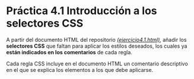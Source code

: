 # Práctica 4.1 Introducción a los selectores CSS

A partir del documento HTML del repositorio *[(ejercicio4.1.html)](https://github.com/javiertraseira/practica4-1-DI/blob/main/ejercicio4.1.html)*, añadir los **selectores CSS** que faltan para aplicar los estilos deseados, los cuales ya **están indicados en los comentarios** de cada regla.

Cada regla CSS incluye en el documento HTML un comentario descriptivo en el que se explica los elementos a los que debe aplicarse.